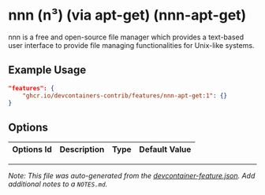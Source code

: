 
# nnn (n³) (via apt-get) (nnn-apt-get)

nnn is a free and open-source file manager which provides a text-based user interface to provide file managing functionalities for Unix-like systems.

## Example Usage

```json
"features": {
    "ghcr.io/devcontainers-contrib/features/nnn-apt-get:1": {}
}
```

## Options

| Options Id | Description | Type | Default Value |
|-----|-----|-----|-----|




---

_Note: This file was auto-generated from the [devcontainer-feature.json](https://github.com/devcontainers-contrib/features/blob/main/src/nnn-apt-get/devcontainer-feature.json).  Add additional notes to a `NOTES.md`._
